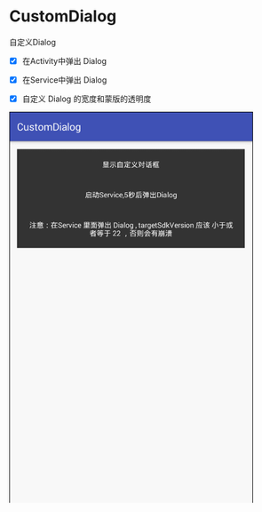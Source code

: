 # CustomDialog
自定义Dialog

- [x] 在Activity中弹出 Dialog

- [x] 在Service中弹出 Dialog

- [x] 自定义 Dialog 的宽度和蒙版的透明度

![](/gif/123.gif)



